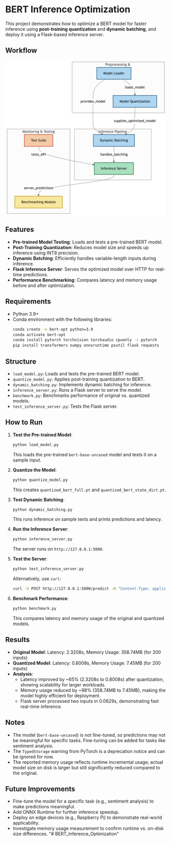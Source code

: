 
# BERT Inference Optimization

This project demonstrates how to optimize a BERT model for faster inference using **post-training quantization** and **dynamic batching**, and deploy it using a Flask-based inference server.

## Workflow

![Alt Text](Bert_inference_Optimization_workflow.png)

## Features
- **Pre-trained Model Testing**: Loads and tests a pre-trained BERT model.
- **Post-Training Quantization**: Reduces model size and speeds up inference using INT8 precision.
- **Dynamic Batching**: Efficiently handles variable-length inputs during inference.
- **Flask Inference Server**: Serves the optimized model over HTTP for real-time predictions.
- **Performance Benchmarking**: Compares latency and memory usage before and after optimization.

## Requirements
- Python 3.9+
- Conda environment with the following libraries:
  ```bash
  conda create -n bert-opt python=3.9
  conda activate bert-opt
  conda install pytorch torchvision torchaudio cpuonly -c pytorch
  pip install transformers numpy onnxruntime psutil flask requests
  ```

## Structure
- `load_model.py`: Loads and tests the pre-trained BERT model.
- `quantize_model.py`: Applies post-training quantization to BERT.
- `dynamic_batching.py`: Implements dynamic batching for inference.
- `inference_server.py`: Runs a Flask server to serve the model.
- `benchmark.py`: Benchmarks performance of original vs. quantized models.
- `test_inference_server.py`: Tests the Flask server.

## How to Run
1. **Test the Pre-trained Model**:
   ```bash
   python load_model.py
   ```
   This loads the pre-trained `bert-base-uncased` model and tests it on a sample input.

2. **Quantize the Model**:
   ```bash
   python quantize_model.py
   ```
   This creates `quantized_bert_full.pt` and `quantized_bert_state_dict.pt`.

3. **Test Dynamic Batching**:
   ```bash
   python dynamic_batching.py
   ```
   This runs inference on sample texts and prints predictions and latency.

4. **Run the Inference Server**:
   ```bash
   python inference_server.py
   ```
   The server runs on `http://127.0.0.1:5000`.

5. **Test the Server**:
   ```bash
   python test_inference_server.py
   ```
   Alternatively, use `curl`:
   ```bash
   curl -X POST http://127.0.0.1:5000/predict -H "Content-Type: application/json" -d '{"texts": ["This is great!", "I dislike this."]}'
   ```

6. **Benchmark Performance**:
   ```bash
   python benchmark.py
   ```
   This compares latency and memory usage of the original and quantized models.

## Results
- **Original Model**: Latency: 2.3208s, Memory Usage: 358.74MB (for 200 inputs)
- **Quantized Model**: Latency: 0.8008s, Memory Usage: 7.45MB (for 200 inputs)
- **Analysis**:
  - Latency improved by ~65% (2.3208s to 0.8008s) after quantization, showing scalability for larger workloads.
  - Memory usage reduced by ~98% (358.74MB to 7.45MB), making the model highly efficient for deployment.
  - Flask server processed two inputs in 0.0629s, demonstrating fast real-time inference.

## Notes
- The model (`bert-base-uncased`) is not fine-tuned, so predictions may not be meaningful for specific tasks. Fine-tuning can be added for tasks like sentiment analysis.
- The `TypedStorage` warning from PyTorch is a deprecation notice and can be ignored for now.
- The reported memory usage reflects runtime incremental usage; actual model size on disk is larger but still significantly reduced compared to the original.

## Future Improvements
- Fine-tune the model for a specific task (e.g., sentiment analysis) to make predictions meaningful.
- Add ONNX Runtime for further inference speedup.
- Deploy on edge devices (e.g., Raspberry Pi) to demonstrate real-world applicability.
- Investigate memory usage measurement to confirm runtime vs. on-disk size differences.
"# BERT_Inference_Optimization" 
